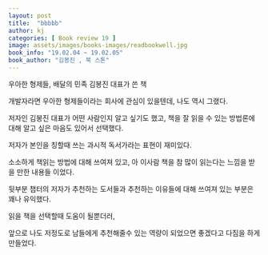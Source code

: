```yaml
---
layout: post
title:  "bbbbb"
author: kj
categories: [ Book review 19 ]
image: assets/images/books-images/readbookwell.jpg
book_info: "19.02.04 ~ 19.02.05"
book_author: "김봉진 , 북 스톤"
---
```

우아한 형제들, 배달의 민족 김봉진 대표가 쓴 책

개발자라면 우아한 형제들이라는 회사에 관심이 있을텐데, 나도 역시 그랬다.

저자인 김봉진 대표가 어떤 사람인지 알고 싶기도 했고, 책을 잘 읽을 수 있는 방법론에 대해 알고 싶은 마음도 있어서 선택했다.

저자가 본인을 칭할때 쓰는 과시적 독서가라는 표현이 재미있다.

소소하게 책읽는 방법에 대해 쓰여져 있고, 아 이사람 책을 참 많이 읽는다는 느낌을 받을 만한 내용들 이었다.

뒷부분 챕터의 저자가 추천하는 도서들과 추천하는 이유들에 대해 쓰여져 있는 부분은 꽤나 유익했다.

읽을 책을 선택할때 도움이 될뿐더러,

앞으로 나도 저정도로 남들에게 추천해줄수 있는 역량이 되었으면 좋겠다고 다짐을 하게 만들었다.

